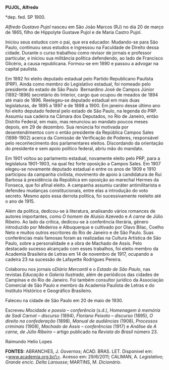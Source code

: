 **PUJOL, Alfredo**

\*dep. fed. SP 1900.

*Alfredo Gustavo Pujol* nasceu em São João Marcos (RJ) no dia 20 de
março de 1865, filho de Hippolyte Gustave Pujol e de Maria Castro Pujol.

Iniciou seus estudos com o pai, que era educador. Mudando-se para São
Paulo, continuou seus estudos e ingressou na Faculdade de Direito dessa
cidade. Durante o curso trabalhou como revisor de jornais e professor
particular, e iniciou sua militância política defendendo, ao lado de
Francisco Glicério, a causa republicana. Formou-se em 1890 e passou a
advogar na capital paulista.

Em 1892 foi eleito deputado estadual pelo Partido Republicano Paulista
(PRP). Ainda como membro do Legislativo estadual, foi nomeado pelo
presidente do estado de São Paulo  Bernardino José de Campos Júnior
(1892-1896) secretário do Interior, cargo que ocupou de meados de 1894
até maio de 1896. Reelegeu-se deputado estadual em mais duas
legislaturas, de 1895 a 1897 e de 1898 a 1900. Em janeiro desse último
ano foi eleito deputado federal pelo estado de São Paulo, na legenda do
PRP. Assumiu sua cadeira na Câmara dos Deputados, no Rio de Janeiro,
então Distrito Federal, em maio, mas renunciou ao mandato poucos meses
depois, em 29 de dezembro. Sua renúncia foi motivada por
desentendimentos com o então presidente da República Campos Sales
(1898-1902) acerca da Comissão de Verificação de Poderes, responsável
pelo reconhecimento dos parlamentares eleitos. Discordando da orientação
do presidente e sem apoio político federal, abriu mão do mandato.

Em 1901 voltou ao parlamento estadual, novamente eleito pelo PRP, para a
legislatura 1901-1903, na qual fez forte oposição a Campos Sales. Em
1907 elegeu-se novamente deputado estadual e entre os anos de 1909 e
1910 participou da campanha civilista, movimento de apoio à candidatura
de Rui Barbosa à presidência da República em oposição ao marechal Hermes
da Fonseca, que foi afinal eleito. A campanha assumiu caráter
antimilitarista e defendeu mudanças constitucionais, entre elas a
introdução do voto secreto. Mesmo após essa derrota política, foi
sucessivamente reeleito até o ano de 1915.

Além da política, dedicou-se à literatura, analisando vários romances de
autores importantes, como *O homem* de Aluísio Azevedo e *A carne* de
Júlio Ribeiro. Ao lado da crítica, dedicou-se à conferência literária,
gênero introduzido por Medeiros e Albuquerque e cultivado por Olavo
Bilac, Coelho Neto e muitos outros escritores do Rio de Janeiro e de São
Paulo. Suas conferências mais famosas foram as realizadas na Cultura
Artística de São Paulo, sobre a personalidade e a obra de Machado de
Assis. Pelo destacado sucesso alcançado com esses trabalhos, foi eleito
membro da Academia Brasileira de Letras em 14 de novembro de 1917,
ocupando a cadeira 23 na sucessão de Lafayette Rodrigues Pereira.

Colaborou nos jornais o*Diário Mercantil* e o *Estado de São Paulo*, nas
revistas *Educação* e *Galeria Ilustrada*, além de periódicos das
cidades de Campinas e do Rio de Janeiro. Foi também consultor jurídico
da Associação Comercial de São Paulo e membro da Academia Paulista de
Letras e do Instituto Histórico e Geográfico Brasileiro.

Faleceu na cidade de São Paulo em 20 de maio de 1930.

Escreveu *Mocidade e poesia – conferência* (s.d.), *Homenagem à memória
de Sadi Carnot – discurso* (1894), *Floriano Peixoto – discurso* (1895),
*O direito na* *confederação* (1898), *Manual de audiências* (1908),
*Processos criminais* (1908), *Machado de Assis – conferências* (1917) e
*Análise de A carne, de Júlio Ribeiro* – artigo publicado na *Revista do
Brasil* número 23.

Raimundo Helio Lopes

**FONTES:** ABRANCHES, J. *Governos*; ACAD. BRAS. LET. Disponível em:
\<www.academia.org.br/\>. Acesso em: 29/6/2011; CALIMAN, A.
*Legislativo*; *Grande encic. Delta Larousse*; MARTINS, M. *Dicionário*.
